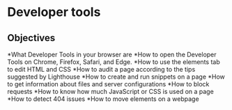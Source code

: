 # Developer tools
## Objectives
*What Developer Tools in your browser are
*How to open the Developer Tools on Chrome, Firefox, Safari, and Edge.
*How to use the elements tab to edit HTML and CSS
*How to audit a page according to the tips suggested by Lighthouse
*How to create and run snippets on a page
*How to get information about files and server configurations
*How to block requests
*How to know how much JavaScript or CSS is used on a page
*How to detect 404 issues
*How to move elements on a webpage
